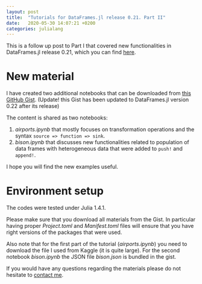 ```yaml
---
layout: post
title:  "Tutorials for DataFrames.jl release 0.21. Part II"
date:   2020-05-30 14:07:21 +0200
categories: julialang
---
```


This is a follow up post to Part I that covered new functionalities in
DataFrames.jl release 0.21, which you can find [here][part1].

# New material

I have created two additional notebooks that can be downloaded from [this GitHub
Gist][gist]. (Update! this Gist has been updated to DataFrames.jl version 0.22
after its release)

The content is shared as two notebooks:

1. *airports.ipynb* that mostly focuses on transformation operations and
   the syntax `source => function => sink`.
2. *bison.ipynb* that discusses new functionalities related to population of
   data frames with heterogeneous data that were added to `push!` and `append!`.

I hope you will find the new examples useful.

# Environment setup

The codes were tested under Julia 1.4.1.

Please make sure that you download all materials from the Gist. In particular
having proper *Project.toml* and *Manifest.toml* files will ensure that you have
right versions of the packages that were used.

Also note that for the first part of the tutorial (*airports.ipynb*) you need to
download the file I used from Kaggle (it is quite large). For the second
notebook *bison.ipynb* the JSON file *bison.json* is bundled in the gist.

If you would have any questions regarding the materials please do not hesitate
to [contact me][contact].

[part1]: https://bkamins.github.io/julialang/2020/05/25/data-frames-part1.html
[gist]: https://gist.github.com/bkamins/c6b7b536aefda6c2be67f133972a62e8
[contact]: https://bkamins.github.io/about/
